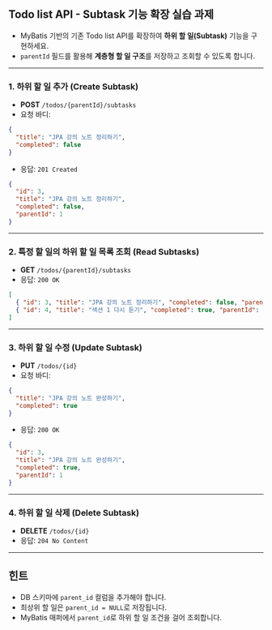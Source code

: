 ## Todo list API - Subtask 기능 확장 실습 과제

* MyBatis 기반의 기존 Todo list API를 확장하여 **하위 할 일(Subtask)** 기능을 구현하세요.
* `parentId` 필드를 활용해 **계층형 할 일 구조**를 저장하고 조회할 수 있도록 합니다.

---

### 1. 하위 할 일 추가 (Create Subtask)

* **POST** `/todos/{parentId}/subtasks`
* 요청 바디:

```json
{
  "title": "JPA 강의 노트 정리하기",
  "completed": false
}
```

* 응답: `201 Created`

```json
{
  "id": 3,
  "title": "JPA 강의 노트 정리하기",
  "completed": false,
  "parentId": 1
}
```

---

### 2. 특정 할 일의 하위 할 일 목록 조회 (Read Subtasks)

* **GET** `/todos/{parentId}/subtasks`
* 응답: `200 OK`

```json
[
  { "id": 3, "title": "JPA 강의 노트 정리하기", "completed": false, "parentId": 1 },
  { "id": 4, "title": "섹션 1 다시 듣기", "completed": true, "parentId": 1 }
]
```

---

### 3. 하위 할 일 수정 (Update Subtask)

* **PUT** `/todos/{id}`
* 요청 바디:

```json
{
  "title": "JPA 강의 노트 완성하기",
  "completed": true
}
```

* 응답: `200 OK`

```json
{
  "id": 3,
  "title": "JPA 강의 노트 완성하기",
  "completed": true,
  "parentId": 1
}
```

---

### 4. 하위 할 일 삭제 (Delete Subtask)

* **DELETE** `/todos/{id}`
* 응답: `204 No Content`

---

## 힌트

* DB 스키마에 `parent_id` 컬럼을 추가해야 합니다.
* 최상위 할 일은 `parent_id = NULL`로 저장됩니다.
* MyBatis 매퍼에서 `parent_id`로 하위 할 일 조건을 걸어 조회합니다.
